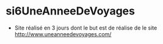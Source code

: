 # si6UneAnneeDeVoyages

* Site réalisé en 3 jours dont le but est de réalise de le site http://www.uneanneedevoyages.com/
